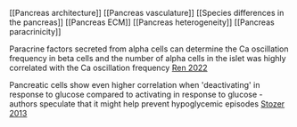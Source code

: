 [[Pancreas architecture]]
[[Pancreas vasculature]]
[[Species differences in the pancreas]]
[[Pancreas ECM]]
[[Pancreas heterogeneity]]
[[Pancreas paracrinicity]]

Paracrine factors secreted from alpha cells can determine the Ca oscillation frequency in beta cells and the number of alpha cells in the islet was highly correlated with the Ca oscillation frequency [Ren 2022](https://doi.org/10.1038/s41467-022-31373-6)

Pancreatic cells show even higher correlation when 'deactivating' in response to glucose compared to activating in response to glucose - authors speculate that it might help prevent hypoglycemic episodes [Stozer 2013](https://doi.org/10.1371/journal.pcbi.1002923)
